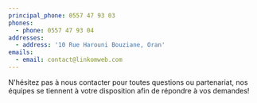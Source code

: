 ```yaml
---
principal_phone: 0557 47 93 03
phones:
  - phone: 0557 47 93 04
addresses:
  - address: '10 Rue Harouni Bouziane, Oran'
emails:
  - email: contact@linkomweb.com
---
```

N'hésitez pas à nous contacter pour toutes questions ou partenariat, nos équipes se tiennent à votre disposition afin de répondre à vos demandes!

